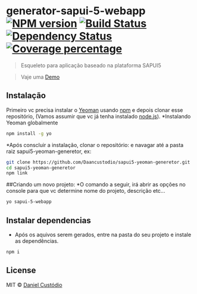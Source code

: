 # generator-sapui-5-webapp [![NPM version][npm-image]][npm-url] [![Build Status][travis-image]][travis-url] [![Dependency Status][daviddm-image]][daviddm-url] [![Coverage percentage][coveralls-image]][coveralls-url]
> Esqueleto para aplicação baseado na plataforma SAPUI5

> Vaje uma [Demo](https://www.custodio.dev/MyUI5WebAppDemo/#/exemplos)

## Instalação

Primeiro vc precisa instalar o [Yeoman](http://yeoman.io) usando [npm](https://www.npmjs.com/) e depois clonar esse repositório, (Vamos assumir que vc já tenha instalado [node.js](https://nodejs.org/)).
*Instalando Yeoman globalmente
```bash
npm install -g yo
```

*Após conscluir a instalação, clonar o repositório: e navagar até a pasta raiz sapui5-yeoman-generetor, ex:
```bash
git clone https://github.com/Daancustodio/sapui5-yeoman-generetor.git
cd sapui5-yeoman-generetor
npm link
```

##Criando um novo projeto:
*O comando a seguir, irá abrir as opções no console para que vc determine nome do projeto, descrição etc...
```bash
yo sapui-5-webapp 
```

## Instalar dependencias

 * Após os aquivos serem gerados, entre na pasta do seu projeto e instale as dependências.
 ```bash
 npm i
```

## License

MIT © [Daniel Custódio](http://danielcustodio.azurewebsites.net)


[npm-image]: https://badge.fury.io/js/generator-sapui-5-webapp.svg
[npm-url]: https://npmjs.org/package/generator-sapui-5-webapp
[travis-image]: https://travis-ci.org/Daancustodio/generator-sapui-5-webapp.svg?branch=master
[travis-url]: https://travis-ci.org/Daancustodio/generator-sapui-5-webapp
[daviddm-image]: https://david-dm.org/Daancustodio/generator-sapui-5-webapp.svg?theme=shields.io
[daviddm-url]: https://david-dm.org/Daancustodio/generator-sapui-5-webapp
[coveralls-image]: https://coveralls.io/repos/Daancustodio/generator-sapui-5-webapp/badge.svg
[coveralls-url]: https://coveralls.io/r/Daancustodio/generator-sapui-5-webapp
